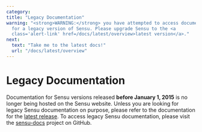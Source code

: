 ```yaml
---
category:
title: "Legacy Documentation"
warning: "<strong>WARNING:</strong> you have attempted to access documentation
  for a legacy version of Sensu. Please upgrade Sensu to the <a
  class='alert-link' href=/docs/latest/overview>latest version</a>."
next:
  text: "Take me to the latest docs!"
  url: "/docs/latest/overview"
---
```


# Legacy Documentation

Documentation for Sensu versions released **before January 1, 2015** is no
longer being hosted on the Sensu website. Unless you are looking for legacy
Sensu documentation on purpose, please refer to the documentation for the
[latest release](/docs/latest/overview). To access legacy Sensu documentation,
please visit the [sensu-docs](http://github.com/sensu/sensu-docs) project on
GitHub.
